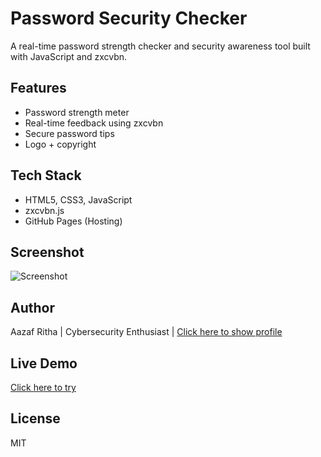 # Password Security Checker

A real-time password strength checker and security awareness tool built with JavaScript and zxcvbn.

## Features
- Password strength meter
- Real-time feedback using zxcvbn
- Secure password tips
- Logo + copyright

## Tech Stack
- HTML5, CSS3, JavaScript
- zxcvbn.js
- GitHub Pages (Hosting)

## Screenshot

![Screenshot](assets/logo.png)

## Author
Aazaf Ritha | Cybersecurity Enthusiast | [Click here to show profile](www.linkedin.com/in/aazafritha)

## Live Demo
[Click here to try](https://your-username.github.io/password-security-checker/)

## License
MIT
